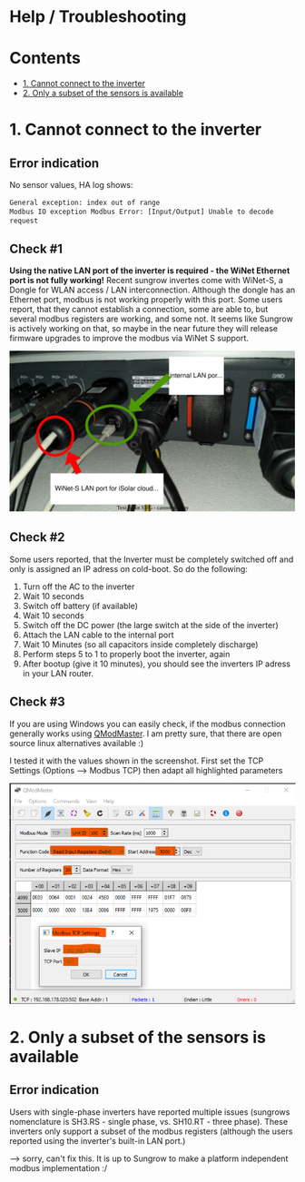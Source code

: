 # Help / Troubleshooting

# Contents
- [1. Cannot connect to the inverter](#1-cannot-connect-to-the-inverter)
- [2. Only a subset of the sensors is available](#2-only-a-subset-of-the-sensors-is-available)


# 1. Cannot connect to the inverter

## Error indication

No sensor values, HA log shows:
```
General exception: index out of range
Modbus IO exception Modbus Error: [Input/Output] Unable to decode request
```

## Check #1

**Using the native LAN port of the inverter is required - the WiNet Ethernet port is not fully working!**
Recent sungrow invertes come with WiNet-S, a Dongle for WLAN access / LAN interconnection. Although the dongle has an Ethernet port, modbus is not working properly with this port. Some users report, that they cannot establish a connection, some are able to, but several modbus registers are working, and some not. It seems like Sungrow is actively working on that, so maybe in the near future they will release firmware upgrades to improve the modbus via WiNet S support. 

![Inverter LAN connetion](images/Inverter_LAN_ports.drawio.svg)

## Check #2


Some users reported, that the Inverter must be completely switched off and only is assigned an IP adress on cold-boot. So do the following: 

1. Turn off the AC to the inverter
2. Wait 10 seconds
3. Switch off battery (if available)
4. Wait 10 seconds
5. Switch off the DC power (the large switch at the side of the inverter)
6. Attach the LAN cable to the internal port
7. Wait 10 Minutes (so all capacitors inside completely discharge)
8. Perform steps 5 to 1 to properly boot the inverter, again
10. After bootup (give it 10 minutes), you should see the inverters IP adress in your LAN router.

## Check #3

If you are using Windows you can easily check, if the modbus connection generally works using [QModMaster](https://sourceforge.net/projects/qmodmaster/). I am pretty sure, that there are open source linux alternatives available :)

I tested it with the values shown in the screenshot. First set the TCP Settings (Options --> Modbus TCP) then adapt all highlighted parameters

![QModMaster setting ](/doc/images/QModMaster.png)


# 2. Only a subset of the sensors is available

## Error indication

Users with single-phase inverters have reported multiple issues (sungrows nomenclature is SH3.RS - single phase, vs. SH10.RT - three phase). These inverters only support a subset of the modbus registers (although the users reported using the inverter's built-in LAN port.)

--> sorry, can't fix this. It is up to Sungrow to make a platform independent modbus implementation :/ 


